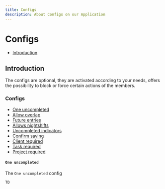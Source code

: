 ```yaml
---
title: Configs
description: About Configs on our Application
---
```



# Configs

- [Introduction](#introduction)

<a name="introduction"></a>
## Introduction

The configs are optional, they are activated according to your needs, offers the possibility to block or force certain actions of the members.

<a name="configs"></a>
### Configs

<div class="configs" markdown="1">

- [One uncompleted](#one_uncompleted)
- [Allow overlap](#allow_overlap)
- [Future entries](#config-future_entries)
- [Allows nightshifts](#config-allows_night_shifts)
- [Uncompleted indicators](#config-uncompleted_indicators)
- [Confirm saving](#config-confirm_saving)
- [Client required](#config-client_required)
- [Task required](#config-task_required)
- [Project required](#config-project_required)

</div>

<a name="one_uncompleted"></a>
#### `One uncompleted`

The `One uncompleted` config

    TD

    